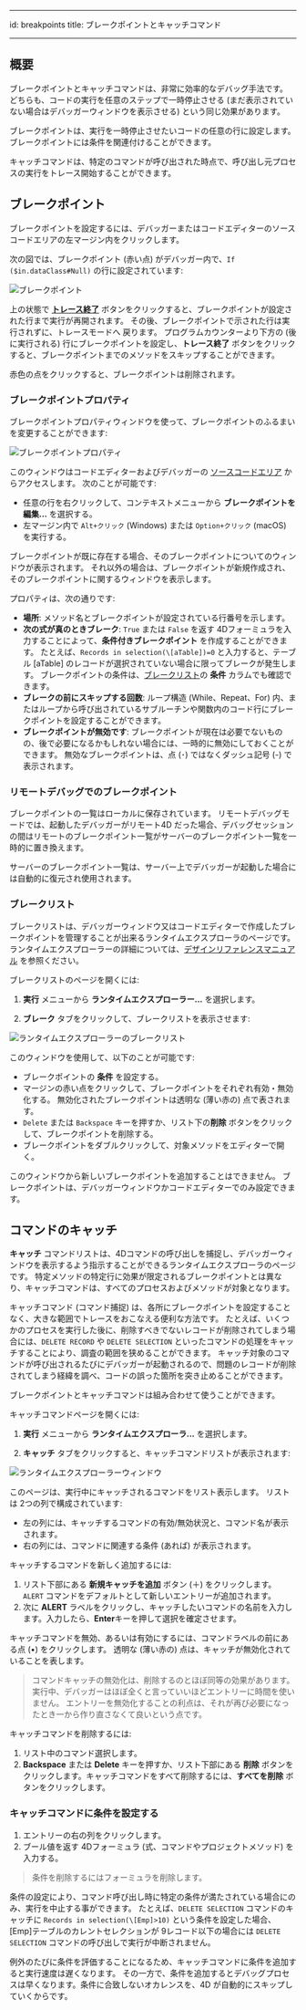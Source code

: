 - - -
id: breakpoints title: ブレークポイントとキャッチコマンド
- - -

## 概要


ブレークポイントとキャッチコマンドは、非常に効率的なデバッグ手法です。 どちらも、コードの実行を任意のステップで一時停止させる (まだ表示されていない場合はデバッガーウィンドウを表示させる) という同じ効果があります。

ブレークポイントは、実行を一時停止させたいコードの任意の行に設定します。 ブレークポイントには条件を関連付けることができます。

キャッチコマンドは、特定のコマンドが呼び出された時点で、呼び出し元プロセスの実行をトレース開始することができます。



## ブレークポイント


ブレークポイントを設定するには、デバッガーまたはコードエディターのソースコードエリアの左マージン内をクリックします。

次の図では、ブレークポイント (赤い点) がデバッガー内で、`If ($in.dataClass#Null)` の行に設定されています:

![ブレークポイント](../assets/en/Debugging/break.png)

上の状態で [**トレース終了**](./debugger.md/#トレース終了) ボタンをクリックすると、ブレークポイントが設定された行まで実行が再開されます。 その後、ブレークポイントで示された行は実行されずに、トレースモードへ 戻ります。 プログラムカウンターより下方の (後に実行される) 行にブレークポイントを設定し、**トレース終了** ボタンをクリックすると、ブレークポイントまでのメソッドをスキップすることができます。

赤色の点をクリックすると、ブレークポイントは削除されます。


### ブレークポイントプロパティ

ブレークポイントプロパティウィンドウを使って、ブレークポイントのふるまいを変更することができます:

![ブレークポイントプロパティ](../assets/en/Debugging/breakpoint-properties.png)

このウィンドウはコードエディターおよびデバッガーの [ソースコードエリア](debugger.md#ソースコードエリア) からアクセスします。 次のことが可能です:

- 任意の行を右クリックして、コンテキストメニューから **ブレークポイントを編集...** を選択する。
- 左マージン内で `Alt+クリック` (Windows) または `Option+クリック` (macOS) を実行する。

ブレークポイントが既に存在する場合、そのブレークポイントについてのウィンドウが表示されます。 それ以外の場合は、ブレークポイントが新規作成され、そのブレークポイントに関するウィンドウを表示します。

プロパティは、次の通りです:

* **場所**: メソッド名とブレークポイントが設定されている行番号を示します。
* **次の式が真のときブレーク**: `True` または `False` を返す 4Dフォーミュラを入力することによって、**条件付きブレークポイント** を作成することができます。 たとえば、`Records in selection(\[aTable])=0` と入力すると、テーブル \[aTable] のレコードが選択されていない場合に限ってブレークが発生します。 ブレークポイントの条件は、[ブレークリスト](#ブレークリスト)の **条件** カラムでも確認できます。
* **ブレークの前にスキップする回数**: ループ構造 (While、Repeat、For) 内、またはループから呼び出されているサブルーチンや関数内のコード行にブレークポイントを設定することができます。
* **ブレークポイントが無効です**: ブレークポイントが現在は必要でないものの、後で必要になるかもしれない場合には、一時的に無効にしておくことができます。 無効なブレークポイントは、点 (･) ではなくダッシュ記号 (-) で表示されます。


### リモートデバッグでのブレークポイント

ブレークポイントの一覧はローカルに保存されています。 リモートデバッグモードでは、起動したデバッガーがリモート4D だった場合、デバッグセッションの間はリモートのブレークポイント一覧がサーバーのブレークポイント一覧を一時的に置き換えます。

サーバーのブレークポイント一覧は、サーバー上でデバッガーが起動した場合には自動的に復元され使用されます。

### ブレークリスト

ブレークリストは、デバッガーウィンドウ又はコードエディターで作成したブレークポイントを管理することが出来るランタイムエクスプローラのページです。 ランタイムエクスプローラーの詳細については、[デザインリファレンスマニュアル](https://doc.4d.com/4Dv19/4D/19/Runtime-Explorer.200-5416614.ja.html) を参照ください。

ブレークリストのページを開くには:

1. **実行** メニューから **ランタイムエクスプローラー...** を選択します。

2. **ブレーク** タブをクリックして、ブレークリストを表示させます:

![ランタイムエクスプローラーのブレークリスト](../assets/en/Debugging/break-list.png)

このウィンドウを使用して、以下のことが可能です:

* ブレークポイントの **条件** を設定する。
* マージンの赤い点をクリックして、ブレークポイントをそれぞれ有効・無効化する。 無効化されたブレークポイントは透明な (薄い赤の) 点で表されます。
* `Delete` または `Backspace` キーを押すか、リスト下の**削除** ボタンをクリックして、ブレークポイントを削除する。
* ブレークポイントをダブルクリックして、対象メソッドをエディターで開く。

このウィンドウから新しいブレークポイントを追加することはできません。 ブレークポイントは、デバッガーウィンドウかコードエディターでのみ設定できます。


## コマンドのキャッチ

**キャッチ** コマンドリストは、4Dコマンドの呼び出しを捕捉し、デバッガーウィンドウを表示するよう指示することができるランタイムエクスプローラのページです。 特定メソッドの特定行に効果が限定されるブレークポイントとは異なり、キャッチコマンドは、すべてのプロセスおよびメソッドが対象となります。

キャッチコマンド (コマンド捕捉) は、各所にブレークポイントを設定することなく、大きな範囲でトレースをおこなえる便利な方法です。 たとえば、いくつかのプロセスを実行した後に、削除すべきでないレコードが削除されてしまう場合には、`DELETE RECORD` や `DELETE SELECTION` といったコマンドの処理をキャッチすることにより、調査の範囲を狭めることができます。 キャッチ対象のコマンドが呼び出されるたびにデバッガーが起動されるので、問題のレコードが削除されてしまう経緯を調べ、コードの誤った箇所を突き止めることができます。

ブレークポイントとキャッチコマンドは組み合わせて使うことができます。

キャッチコマンドページを開くには:

1. **実行** メニューから **ランタイムエクスプローラ...** を選択します。

2. **キャッチ** タブをクリックすると、キャッチコマンドリストが表示されます:

![ランタイムエクスプローラーウィンドウ](../assets/en/Debugging/catch-command.png)

このページは、実行中にキャッチされるコマンドをリスト表示します。 リストは 2つの列で構成されています:

* 左の列には、キャッチするコマンドの有効/無効状況と、コマンド名が表示されます。
* 右の列には、コマンドに関連する条件 (あれば) が表示されます。

キャッチするコマンドを新しく追加するには:

1. リスト下部にある **新規キャッチを追加** ボタン (＋) をクリックします。 `ALERT` コマンドをデフォルトとして新しいエントリーが追加されます。
2. 次に **ALERT** ラベルをクリックし、キャッチしたいコマンドの名前を入力します。入力したら、**Enter**キーを押して選択を確定させます。

キャッチコマンドを無効、あるいは有効にするには、コマンドラベルの前にある点 (•) をクリックします。 透明な (薄い赤の) 点は、キャッチが無効化されていることを表します。

> コマンドキャッチの無効化は、削除するのとほぼ同等の効果があります。 実行中、デバッガーはほぼ全くと言っていいほどエントリーに時間を使いません。 エントリーを無効化することの利点は、それが再び必要になったとき一から作り直さなくて良いという点です。

キャッチコマンドを削除するには:

1. リスト中のコマンド選択します。
2. **Backspace** または **Delete** キーを押すか、リスト下部にある **削除** ボタンをクリックします。キャッチコマンドをすべて削除するには、**すべてを削除** ボタンをクリックします。

### キャッチコマンドに条件を設定する

1. エントリーの右の列をクリックします。
2. ブール値を返す 4Dフォーミュラ (式、コマンドやプロジェクトメソッド) を入力する。

> 条件を削除するにはフォーミュラを削除します。

条件の設定により、コマンド呼び出し時に特定の条件が満たされている場合にのみ、実行を中止する事ができます。 たとえば、`DELETE SELECTION` コマンドのキャッチに `Records in selection(\[Emp]>10)` という条件を設定した場合、\[Emp]テーブルのカレントセレクションが 9レコード以下の場合には `DELETE SELECTION` コマンドの呼び出しで実行が中断されません。

例外のたびに条件を評価することになるため、キャッチコマンドに条件を追加すると実行速度は遅くなります。 その一方で、条件を追加するとデバッグプロセスは早くなります。条件に合致しないオカレンスを、4D が自動的にスキップしていくからです。


